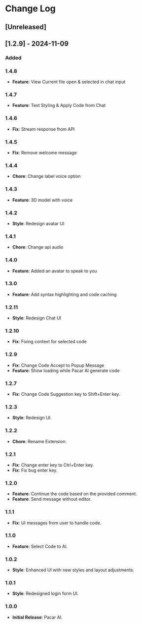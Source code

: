 # Change Log

## [Unreleased]

## [1.2.9] - 2024-11-09

### Added

### 1.4.8
- **Feature**: View Current file open & selected in chat input

### 1.4.7
- **Feature**: Text Styling & Apply Code from Chat

### 1.4.6
- **Fix**: Stream response from API

### 1.4.5
- **Fix**: Remove welcome message

### 1.4.4
- **Chore**: Change label voice option

### 1.4.3
- **Feature**: 3D model with voice

### 1.4.2
- **Style**: Redesign avatar UI

### 1.4.1
- **Chore**: Change api audio

### 1.4.0
- **Feature**: Added an avatar to speak to you

### 1.3.0
- **Feature**: Add syntax highlighting and code caching

### 1.2.11
- **Style**: Redesign Chat UI

### 1.2.10
- **Fix**: Fixing context for selected code

### 1.2.9
- **Fix**: Change Code Accept to Popup Message
- **Feature**: Show loading while Pacar AI generate code

### 1.2.7
- **Fix**: Change Code Suggestion key to Shift+Enter key.

### 1.2.3
- **Style**: Redesign UI.

### 1.2.2
- **Chore**: Rename Extension.

### 1.2.1
- **Fix**: Change enter key to Ctrl+Enter key.
- **Fix**: Fix bug enter key.

### 1.2.0
- **Feature**: Continue the code based on the provided comment.
- **Feature**: Send message without editor.

### 1.1.1
- **Fix**: UI messages from user to handle code.

### 1.1.0
- **Feature**: Select Code to AI.

### 1.0.2
- **Style**: Enhanced UI with new styles and layout adjustments.

### 1.0.1
- **Style**: Redesigned login form UI.

### 1.0.0
- **Initial Release**: Pacar AI.
